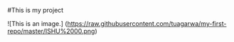 #This is my project


![This is an image.] (https://raw.githubusercontent.com/tuagarwa/my-first-repo/master/ISHU%2000.png) 
